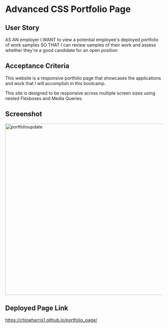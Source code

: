 # Advanced CSS Portfolio Page

## User Story
AS AN employer
I WANT to view a potential employee's deployed portfolio of work samples
SO THAT I can review samples of their work and assess whether they're a good candidate for an open position


## Acceptance Criteria
This website is a responsive portfolio page that showcases the applications and work that I will accomplish in this bootcamp. 

This site is designed to be responsive across multiple screen sizes using nested Flexboxes and Media Queries. 


## Screenshot 
<img width="549" alt="portfolioupdate" src="https://user-images.githubusercontent.com/89039793/140840627-dda5cf80-fd04-4d32-be68-793696a2db51.PNG">


## Deployed Page Link
https://chloeharris1.github.io/portfolio_page/
